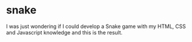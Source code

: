 # snake

I was just wondering if I could develop a Snake game with my HTML, CSS and Javascript knowledge and this is the result. 
